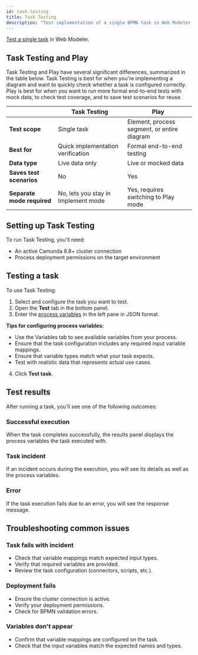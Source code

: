 ```yaml
---
id: task-testing
title: Task Testing
description: "Test implementation of a single BPMN task in Web Modeler."
---
```


[Test a single task](../../concepts/task-testing.md) in Web Modeler.

## Task Testing and Play

Task Testing and Play have several significant differences, summarized in the table below. Task Testing is best for when you're implementing a diagram and want to quickly check whether a task is configured correctly. Play is best for when you want to run more formal end-to-end tests with mock data, to check test coverage, and to save test scenarios for reuse.

|                            | Task Testing                        | Play                                        |
| -------------------------- | ----------------------------------- | ------------------------------------------- |
| **Test scope**             | Single task                         | Element, process segment, or entire diagram |
| **Best for**               | Quick implementation verification   | Formal end-to-end testing                   |
| **Data type**              | Live data only                      | Live or mocked data                         |
| **Saves test scenarios**   | No                                  | Yes                                         |
| **Separate mode required** | No, lets you stay in Implement mode | Yes, requires switching to Play mode        |

## Setting up Task Testing

To run Task Testing, you'll need:

- An active Camunda 8.8+ cluster connection
- Process deployment permissions on the target environment

## Testing a task

To use Task Testing:

1. Select and configure the task you want to test.
2. Open the **Test** tab in the bottom panel.
3. Enter the [process variables](../../concepts/variables.md) in the left pane in JSON format.

**Tips for configuring process variables:**

- Use the Variables tab to see available variables from your process.
- Ensure that the task configuration includes any required input variable mappings.
- Ensure that variable types match what your task expects.
- Test with realistic data that represents actual use cases.

4. Click **Test task**.

## Test results

After running a task, you'll see one of the following outcomes:

### Successful execution

When the task completes successfully, the results panel displays the process variables the task executed with.

### Task incident

If an incident occurs during the execution, you will see its details as well as the process variables.

### Error

If the task execution fails due to an error, you will see the response message.

## Troubleshooting common issues

### Task fails with incident

- Check that variable mappings match expected input types.
- Verify that required variables are provided.
- Review the task configuration (connectors, scripts, etc.).

### Deployment fails

- Ensure the cluster connection is active.
- Verify your deployment permissions.
- Check for BPMN validation errors.

### Variables don't appear

- Confirm that variable mappings are configured on the task.
- Check that the input variables match the expected names and types.
